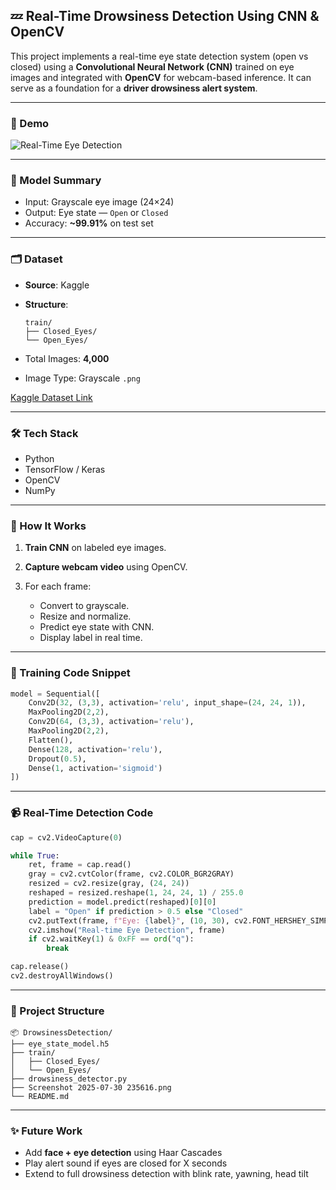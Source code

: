 

## 💤 Real-Time Drowsiness Detection Using CNN & OpenCV

This project implements a real-time eye state detection system (open vs closed) using a **Convolutional Neural Network (CNN)** trained on eye images and integrated with **OpenCV** for webcam-based inference. It can serve as a foundation for a **driver drowsiness alert system**.

---

### 📸 Demo

![Real-Time Eye Detection](./Screenshot%202025-07-30%20235616.png)

---

### 🧠 Model Summary

* Input: Grayscale eye image (24×24)
* Output: Eye state — `Open` or `Closed`
* Accuracy: **\~99.91%** on test set

---

### 🗂️ Dataset

* **Source**: Kaggle
* **Structure**:

  ```
  train/
  ├── Closed_Eyes/
  └── Open_Eyes/
  ```
* Total Images: **4,000**
* Image Type: Grayscale `.png`

[Kaggle Dataset Link](https://www.kaggle.com/datasets/prasadvpatil/mrl-dataset)

---

### 🛠️ Tech Stack

* Python
* TensorFlow / Keras
* OpenCV
* NumPy

---

### 🚀 How It Works

1. **Train CNN** on labeled eye images.
2. **Capture webcam video** using OpenCV.
3. For each frame:

   * Convert to grayscale.
   * Resize and normalize.
   * Predict eye state with CNN.
   * Display label in real time.

---

### 🧪 Training Code Snippet

```python
model = Sequential([
    Conv2D(32, (3,3), activation='relu', input_shape=(24, 24, 1)),
    MaxPooling2D(2,2),
    Conv2D(64, (3,3), activation='relu'),
    MaxPooling2D(2,2),
    Flatten(),
    Dense(128, activation='relu'),
    Dropout(0.5),
    Dense(1, activation='sigmoid')
])
```

---

### 📹 Real-Time Detection Code

```python
cap = cv2.VideoCapture(0)

while True:
    ret, frame = cap.read()
    gray = cv2.cvtColor(frame, cv2.COLOR_BGR2GRAY)
    resized = cv2.resize(gray, (24, 24))
    reshaped = resized.reshape(1, 24, 24, 1) / 255.0
    prediction = model.predict(reshaped)[0][0]
    label = "Open" if prediction > 0.5 else "Closed"
    cv2.putText(frame, f"Eye: {label}", (10, 30), cv2.FONT_HERSHEY_SIMPLEX, 1, (0,255,0), 2)
    cv2.imshow("Real-time Eye Detection", frame)
    if cv2.waitKey(1) & 0xFF == ord("q"):
        break

cap.release()
cv2.destroyAllWindows()
```

---

### 📁 Project Structure

```
📦 DrowsinessDetection/
├── eye_state_model.h5
├── train/
│   ├── Closed_Eyes/
│   └── Open_Eyes/
├── drowsiness_detector.py
├── Screenshot 2025-07-30 235616.png
└── README.md
```

---

### ✨ Future Work

* Add **face + eye detection** using Haar Cascades
* Play alert sound if eyes are closed for X seconds
* Extend to full drowsiness detection with blink rate, yawning, head tilt


